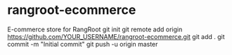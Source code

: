 # rangroot-ecommerce
E-commerce store for RangRoot
git init
git remote add origin https://github.com/YOUR_USERNAME/rangroot-ecommerce.git
git add .
git commit -m "Initial commit"
git push -u origin master
